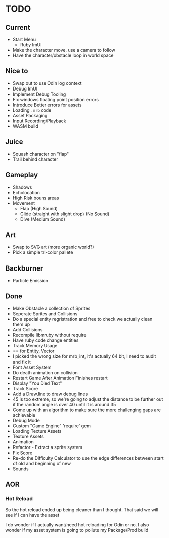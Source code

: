 # TODO

## Current

* Start Menu
  * Ruby ImUI
* Make the character move, use a camera to follow
* Have the character/obstacle loop in world space

## Nice to

* Swap out to use Odin log context
* Debug ImUI
* Implement Debug Tooling
* Fix windows floating point position errors
* Introduce Better errors for assets
* Loading `.mrb` code
* Asset Packaging
* Input Recording/Playback
* WASM build

## Juice

* Squash character on "flap"
* Trail behind character

## Gameplay

* Shadows
* Echolocation
* High Risk bouns areas
* Movement
  - Flap (High Sound)
  - Glide (straight with slight drop) (No Sound)
  - Dive (Medium Sound)

## Art

* Swap to SVG art (more organic world?)
* Pick a simple tri-color pallete

## Backburner

* Particle Emission

## Done

* Make Obstacle a collection of Sprites
* Seperate Sprites and Collisions
* Do a special entity regristration and free to check we actually clean them up
* Add Collisions
* Recompile libmruby without require
* Have ruby code change entities
* Track Memory Usage
* == for Entity, Vector
* I picked the wrong size for mrb_int, it's actually 64 bit, I need to audit and fix it
* Font Asset System
* Do death animation on collision
* Restart Game After Animation Finishes restart
* Display "You Died Text"
* Track Score
* Add a Draw.line to draw debug lines
* 45 is too extreme, so we're going to adjust the distance to be further out if the random angle is over 40 until it is around 35
* Come up with an algorithm to make sure the more challenging gaps are achievable
* Debug Mode
* Custom "Game Engine" 'require' gem
* Loading Texture Assets
* Texture Assets
* Animation
* Refactor - Extract a sprite system
* Fix Score
* Re-do the Difficulty Calculator to use the edge differences between start of old and beginning of new
* Sounds

## AOR

### Hot Reload

So the hot reload ended up being cleaner than I thought. That said we will see if I can have the asset

I do wonder if I actually want/need hot reloading for Odin or no. I also wonder if my asset system is going
to pollute my Package/Prod build
